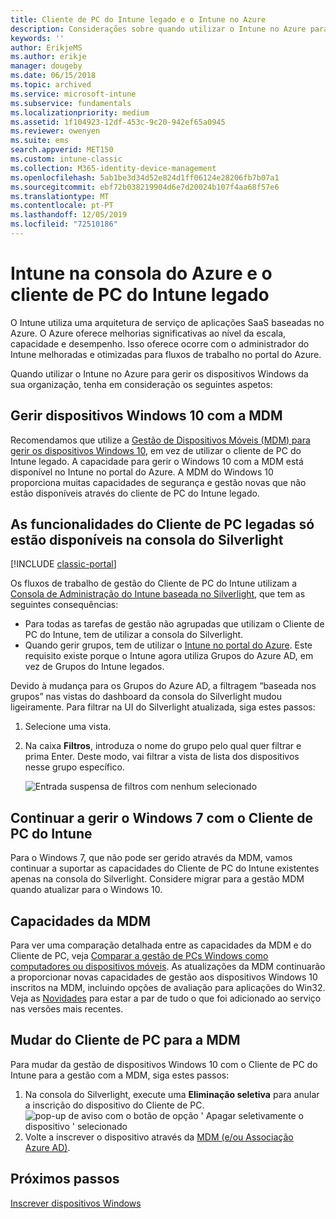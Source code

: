 ```yaml
---
title: Cliente de PC do Intune legado e o Intune no Azure
description: Considerações sobre quando utilizar o Intune no Azure para gerir os dispositivos Windows da sua organização.
keywords: ''
author: ErikjeMS
ms.author: erikje
manager: dougeby
ms.date: 06/15/2018
ms.topic: archived
ms.service: microsoft-intune
ms.subservice: fundamentals
ms.localizationpriority: medium
ms.assetid: 1f104923-12df-453c-9c20-942ef65a0945
ms.reviewer: owenyen
ms.suite: ems
search.appverid: MET150
ms.custom: intune-classic
ms.collection: M365-identity-device-management
ms.openlocfilehash: 5ab1be3d34d52e824d1ff06124e28206fb7b07a1
ms.sourcegitcommit: ebf72b038219904d6e7d20024b107f4aa68f57e6
ms.translationtype: MT
ms.contentlocale: pt-PT
ms.lasthandoff: 12/05/2019
ms.locfileid: "72510186"
---
```

# <a name="intune-on-azure-console-and-legacy-intune-pc-client"></a>Intune na consola do Azure e o cliente de PC do Intune legado

O Intune utiliza uma arquitetura de serviço de aplicações SaaS baseadas no Azure. O Azure oferece melhorias significativas ao nível da escala, capacidade e desempenho. Isso oferece ocorre com o administrador do Intune melhoradas e otimizadas para fluxos de trabalho no portal do Azure. 

Quando utilizar o Intune no Azure para gerir os dispositivos Windows da sua organização, tenha em consideração os seguintes aspetos:

## <a name="manage-windows-10-devices-by-using-mdm"></a>Gerir dispositivos Windows 10 com a MDM

Recomendamos que utilize a [Gestão de Dispositivos Móveis (MDM) para gerir os dispositivos Windows 10](../configuration/device-restrictions-windows-10.md), em vez de utilizar o cliente de PC do Intune legado. A capacidade para gerir o Windows 10 com a MDM está disponível no Intune no portal do Azure. A MDM do Windows 10 proporciona muitas capacidades de segurança e gestão novas que não estão disponíveis através do cliente de PC do Intune legado.

## <a name="legacy-pc-client-features-are-only-available-in-the-silverlight-console"></a>As funcionalidades do Cliente de PC legadas só estão disponíveis na consola do Silverlight

[!INCLUDE [classic-portal](../includes/classic-portal.md)]

Os fluxos de trabalho de gestão do Cliente de PC do Intune utilizam a [Consola de Administração do Intune baseada no Silverlight](https://manage.microsoft.com/), que tem as seguintes consequências:

- Para todas as tarefas de gestão não agrupadas que utilizam o Cliente de PC do Intune, tem de utilizar a consola do Silverlight.
- Quando gerir grupos, tem de utilizar o [Intune no portal do Azure](https://portal.azure.com/). Este requisito existe porque o Intune agora utiliza Grupos do Azure AD, em vez de Grupos do Intune legados. 

Devido à mudança para os Grupos do Azure AD, a filtragem “baseada nos grupos” nas vistas do dashboard da consola do Silverlight mudou ligeiramente. Para filtrar na UI do Silverlight atualizada, siga estes passos:

1. Selecione uma vista.
2. Na caixa **Filtros**, introduza o nome do grupo pelo qual quer filtrar e prima Enter. Deste modo, vai filtrar a vista de lista dos dispositivos nesse grupo específico.

   ![Entrada suspensa de filtros com nenhum selecionado](./media/intune-legacy-pc-client/image01.png)


## <a name="continue-to-manage-windows-7-by-using-intune-pc-client"></a>Continuar a gerir o Windows 7 com o Cliente de PC do Intune

Para o Windows 7, que não pode ser gerido através da MDM, vamos continuar a suportar as capacidades do Cliente de PC do Intune existentes apenas na consola do Silverlight. Considere migrar para a gestão MDM quando atualizar para o Windows 10.

## <a name="mdm-capabilities"></a>Capacidades da MDM

Para ver uma comparação detalhada entre as capacidades da MDM e do Cliente de PC, veja [Comparar a gestão de PCs Windows como computadores ou dispositivos móveis](pc-management-comparison.md). As atualizações da MDM continuarão a proporcionar novas capacidades de gestão aos dispositivos Windows 10 inscritos na MDM, incluindo opções de avaliação para aplicações do Win32. Veja as [Novidades](whats-new.md) para estar a par de tudo o que foi adicionado ao serviço nas versões mais recentes.

## <a name="switch-from-pc-client-to-mdm"></a>Mudar do Cliente de PC para a MDM

Para mudar da gestão de dispositivos Windows 10 com o Cliente de PC do Intune para a gestão com a MDM, siga estes passos:

1. Na consola do Silverlight, execute uma **Eliminação seletiva** para anular a inscrição do dispositivo do Cliente de PC.
  ![pop-up de aviso com o botão de opção ' Apagar seletivamente o dispositivo ' selecionado](./media/intune-legacy-pc-client/image02.png)
2. Volte a inscrever o dispositivo através da [MDM (e/ou Associação Azure AD)](../enrollment/windows-enroll.md).

## <a name="next-steps"></a>Próximos passos
[Inscrever dispositivos Windows](../enrollment/windows-enroll.md)
